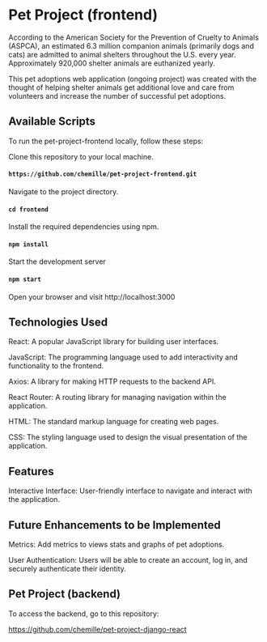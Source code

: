 # Pet Project (frontend)

According to the American Society for the Prevention of Cruelty to Animals (ASPCA), an estimated 6.3 million companion animals (primarily dogs and cats) are admitted to animal shelters throughout the U.S. every year. Approximately 920,000 shelter animals are euthanized yearly.

This pet adoptions web application (ongoing project) was created with the thought of helping shelter animals get additional love and care from volunteers and increase the number of successful pet adoptions.

## Available Scripts

To run the pet-project-frontend locally, follow these steps:

Clone this repository to your local machine.

#### `https://github.com/chemille/pet-project-frontend.git`

Navigate to the project directory.

#### `cd frontend`

Install the required dependencies using npm.

#### `npm install`

Start the development server

#### `npm start`

Open your browser and visit http://localhost:3000

## Technologies Used

React: A popular JavaScript library for building user interfaces.

JavaScript: The programming language used to add interactivity and functionality to the frontend.

Axios: A library for making HTTP requests to the backend API.

React Router: A routing library for managing navigation within the application.

HTML: The standard markup language for creating web pages.

CSS: The styling language used to design the visual presentation of the application.

## Features

Interactive Interface: User-friendly interface to navigate and interact with the application.

## Future Enhancements to be Implemented

Metrics: Add metrics to views stats and graphs of pet adoptions.

User Authentication: Users will be able to create an account, log in, and securely authenticate their identity.

## Pet Project (backend)

To access the backend, go to this repository:

https://github.com/chemille/pet-project-django-react